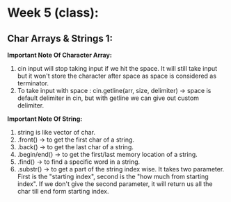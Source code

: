 # Week 5 (class):

## Char Arrays & Strings 1:

**Important Note Of Character Array:**

1. cin input will stop taking input if we hit the space. It will still take input but it won't store the character after space as space is considered as terminator.
2. To take input with space : cin.getline(arr, size, delimiter) -> space is default delimiter in cin, but with getline we can give out custom delimiter.

**Important Note Of String:**

1. string is like vector of char.
2. .front() -> to get the first char of a string.
3. .back() -> to get the last char of a string.
4. .begin/end() -> to get the first/last memory location of a string.
5. .find() -> to find a specific word in a string.
6. .substr() -> to get a part of the string index wise. It takes two parameter. First is the "starting index", second is the "how much from starting index". If we don't give the second parameter, it will return us all the char till end form starting index.
